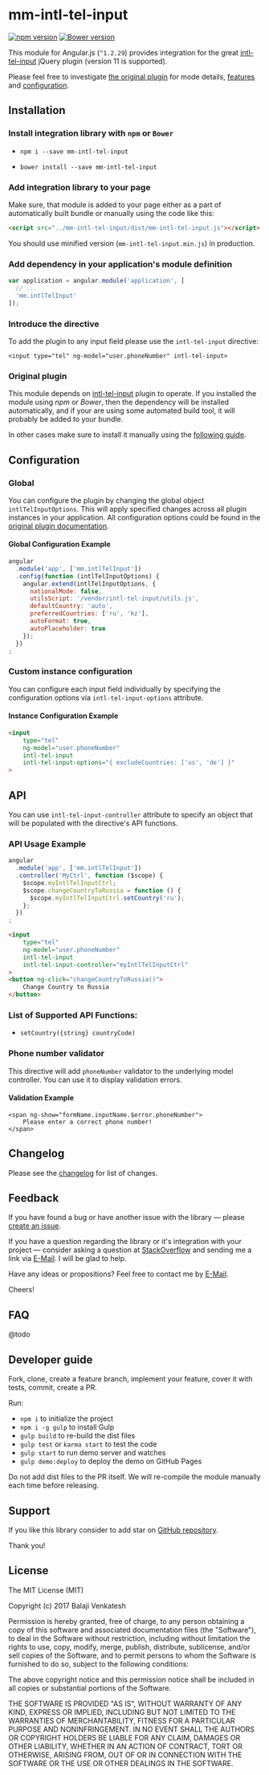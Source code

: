 # mm-intl-tel-input

[![npm version](https://badge.fury.io/js/mm-intl-tel-input.svg)](http://badge.fury.io/js/mm-intl-tel-input)
[![Bower version](https://badge.fury.io/bo/mm-intl-tel-input.svg)](http://badge.fury.io/bo/mm-intl-tel-input)


This module for Angular.js (`^1.2.29`) provides integration
for the great [intl-tel-input][intl-tel-input] jQuery plugin (version 11 is supported).

Please feel free to investigate [the original plugin][intl-tel-input]
for mode details, [features][intl-tel-input-features] and
[configuration][intl-tel-input-options].



## Installation

### Install integration library with `npm` or `Bower`

- `npm i --save mm-intl-tel-input`

- `bower install --save mm-intl-tel-input`


### Add integration library to your page

Make sure, that module is added to your page either as a part of automatically built bundle
or manually using the code like this:

``` html
<script src="../mm-intl-tel-input/dist/mm-intl-tel-input.js"></script>
```

You should use minified version (`mm-intl-tel-input.min.js`) in production.


### Add dependency in your application's module definition

``` javascript
var application = angular.module('application', [
  // ...
  'mm.intlTelInput'
]);
```

### Introduce the directive

To add the plugin to any input field please use the `intl-tel-input` directive:

`<input type="tel" ng-model="user.phoneNumber" intl-tel-input>`


### Original plugin

This module depends on [intl-tel-input][intl-tel-input] plugin to operate.
If you installed the module using *npm* or *Bower*, then the dependency will be installed automatically,
and if your are using some automated build tool, it will probably be added to your bundle.

In other cases make sure to install it manually using the [following guide][intl-tel-input-install].


## Configuration

### Global

You can configure the plugin by changing the global object `intlTelInputOptions`.
This will apply specified changes across all plugin instances in your application.
All configuration options could be found in the [original plugin documentation][intl-tel-input-options].

#### Global Configuration Example

```javascript
angular
  .module('app', ['mm.intlTelInput'])
  .config(function (intlTelInputOptions) {
    angular.extend(intlTelInputOptions, {
      nationalMode: false,
      utilsScript: '/vendor/intl-tel-input/utils.js',
      defaultCountry: 'auto',
      preferredCountries: ['ru', 'kz'],
      autoFormat: true,
      autoPlaceholder: true
    });
  })
;
```

### Custom instance configuration

You can configure each input field individually by
specifying the configuration options via `intl-tel-input-options` attribute.

#### Instance Configuration Example

```html
<input
    type="tel"
    ng-model="user.phoneNumber"
    intl-tel-input
    intl-tel-input-options="{ excludeCountries: ['us', 'de'] }"
>
```

## API

You can use `intl-tel-input-controller` attribute to specify an object
that will be populated with the directive's API functions.

### API Usage Example

```javascript
angular
  .module('app', ['mm.intlTelInput'])
  .controller('MyCtrl', function ($scope) {
    $scope.myIntlTelInputCtrl;
    $scope.changeCountryToRussia = function () {
      $scope.myIntlTelInputCtrl.setCountry('ru');
    };
  })
;
```

```html
<input
    type="tel"
    ng-model="user.phoneNumber"
    intl-tel-input
    intl-tel-input-controller="myIntlTelInputCtrl"
>
<button ng-click="changeCountryToRussia()">
    Change Country to Russia
</button>
```


### List of Supported API Functions:

- `setCountry({string} countryCode)`

### Phone number validator

This directive will add `phoneNumber` validator to the underlying model controller.
You can use it to display validation errors.

#### Validation Example

```
<span ng-show="formName.inputName.$error.phoneNumber">
    Please enter a correct phone number!
</span>
```


## Changelog

Please see the [changelog][changelog] for list of changes.


## Feedback

If you have found a bug or have another issue with the library —
please [create an issue][new-issue].

If you have a question regarding the library or it's integration with your project —
consider asking a question at [StackOverflow][so-ask] and sending me a
link via [E-Mail][email]. I will be glad to help.

Have any ideas or propositions? Feel free to contact me by [E-Mail][email].

Cheers!


## FAQ

@todo


## Developer guide

Fork, clone, create a feature branch, implement your feature, cover it with tests, commit, create a PR.

Run:

- `npm i` to initialize the project
- `npm i -g gulp` to install Gulp
- `gulp build` to re-build the dist files
- `gulp test` or `karma start` to test the code
- `gulp start` to run demo server and watches
- `gulp demo:deploy` to deploy the demo on GitHub Pages

Do not add dist files to the PR itself.
We will re-compile the module manually each time before releasing.


## Support

If you like this library consider to add star on [GitHub repository][repo-gh].

Thank you!


## License

The MIT License (MIT)

Copyright (c) 2017 Balaji Venkatesh

Permission is hereby granted, free of charge, to any person obtaining a copy
of this software and associated documentation files (the "Software"), to deal
in the Software without restriction, including without limitation the rights
to use, copy, modify, merge, publish, distribute, sublicense, and/or sell
copies of the Software, and to permit persons to whom the Software is
furnished to do so, subject to the following conditions:

The above copyright notice and this permission notice shall be included in
all copies or substantial portions of the Software.

THE SOFTWARE IS PROVIDED "AS IS", WITHOUT WARRANTY OF ANY KIND, EXPRESS OR
IMPLIED, INCLUDING BUT NOT LIMITED TO THE WARRANTIES OF MERCHANTABILITY,
FITNESS FOR A PARTICULAR PURPOSE AND NONINFRINGEMENT. IN NO EVENT SHALL THE
AUTHORS OR COPYRIGHT HOLDERS BE LIABLE FOR ANY CLAIM, DAMAGES OR OTHER
LIABILITY, WHETHER IN AN ACTION OF CONTRACT, TORT OR OTHERWISE, ARISING FROM,
OUT OF OR IN CONNECTION WITH THE SOFTWARE OR THE USE OR OTHER DEALINGS IN
THE SOFTWARE.

  [changelog]: CHANGELOG.md
  [so-ask]:    http://stackoverflow.com/questions/ask?tags=angularjs,javascript
  [email]:     mailto:balaji_b_v@rediffmail.com
  [new-issue]: https://github.com/balaji-b-v/mm-intl-tel-input/issues
  [gulp]:      http://gulpjs.com/
  [repo-gh]:   https://github.com/balaji-b-v/mm-intl-tel-input

  [intl-tel-input]:          https://github.com/jackocnr/intl-tel-input
  [intl-tel-input-features]: https://github.com/jackocnr/intl-tel-input#features
  [intl-tel-input-options]:  https://github.com/jackocnr/intl-tel-input#options
  [intl-tel-input-install]:  https://github.com/jackocnr/intl-tel-input#getting-started
  [demo]:                    http://balaji-b-v.github.io/mm-intl-tel-input/
